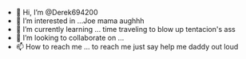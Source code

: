 - 👋 Hi, I’m @Derek694200
- 👀 I’m interested in ...Joe mama aughhh
- 🌱 I’m currently learning ... time traveling to blow up tentacion's ass
- 💞️ I’m looking to collaborate on ...
- 📫 How to reach me ... to reach me just say help me daddy out loud

<!---
Derek694200/Derek694200 is a ✨ special ✨ repository because its `README.md` (this file) appears on your GitHub profile.
You can click the Preview link to take a look at your changes.
--->
